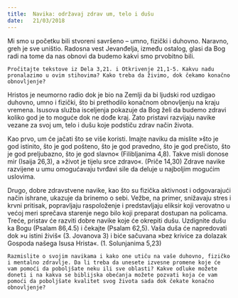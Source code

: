 ```yaml
---
title:  Navika: održavaj zdrav um, telo i dušu
date:   21/03/2018
---
```


Mi smo u početku bili stvoreni savršeno – umno, fizički i duhovno. Nara­vno, greh je sve uništio. Radosna vest Jevanđelja, između ostalog, glasi da Bog radi na tome da nas obnovi da budemo kakvi smo prvobitno bili.

`Pročitajte tekstove iz Dela 3,21. i Otkrivenje 21,1-5. Kakvu nadu pronalazimo u ovim stihovima? Kako treba da živimo, dok čekamo konačno obnovljenje?`

Hristos je neumorno radio dok je bio na Zemlji da bi ljudski rod uzdigao duhovno, umno i fizički, što bi prethodilo konačnom obnovljenju na kraju vremena. Isusova služba isceljenja pokazuje da Bog želi da budemo zdravi koliko god je to moguće dok ne dođe kraj. Zato pristavi razvijaju navike vezane za svoj um, telo i dušu koje podstiču zdrav način života.

Kao prvo, um će jačati što se više koristi. Imajte naviku da mislite »što je god istinito, što je god pošteno, što je god pravedno, što je god prečisto, što je god preljubazno, što je god slavno« (Filibljanima 4,8). Takve misli donose mir (Isaija 26,3), a »život je tijelu srce zdravo«. (Priče 14,30) Zdrave navike razvijene u umu omogućavaju tvrđavi sile da deluje u najboljim mogućim uslovima.

Drugo, dobre zdravstvene navike, kao što su fizička aktivnost i odgovarajući način ishrane, ukazuje  da brinemo o sebi. Vežbe, na primer, snižavaju stres i krvni pritisak, popravljaju raspoloženje i predstavljaju eliksir koji verovatno u većoj meri sprečava starenje nego bilo koji preparat dostupan na policama.
Treće, pristav će razviti dobre navike koje će okrepiti dušu. Uzdignite dušu ka Bogu (Psalam 86,4.5) i čekajte (Psalam 62,5). Vaša duša će napredovati  dok »u istini živiš« (3. Jovanova 3) i biće sačuvana »bez krivice za dolazak Gospoda našega Isusa Hrista«. (1. Solunjanima 5,23)

`Razmislite o svojim navikama i kako one utiču na vaše duhovno, fizičko i mentalno zdravlje. Da li treba da unesete izvesne promene koje će vam pomoći da poboljšate neku ili sve oblasti? Kakve odluke možete doneti i na kakva se biblijska obećanja možete po­zvati koja će vam pomoći da poboljšate kvalitet svog života sada dok čekate konačno obnovljenje?`
